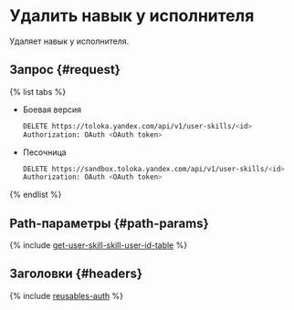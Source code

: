 # Удалить навык у исполнителя

Удаляет навык у исполнителя.

## Запрос {#request}

{% list tabs %}

- Боевая версия

  ```bash
  DELETE https://toloka.yandex.com/api/v1/user-skills/<id>
  Authorization: OAuth <OAuth token>
  ```

- Песочница

  ```bash
  DELETE https://sandbox.toloka.yandex.com/api/v1/user-skills/<id>
  Authorization: OAuth <OAuth token>
  ```

{% endlist %}

## Path-параметры {#path-params}

{% include [get-user-skill-skill-user-id-table](../_includes/concepts/get-user-skill/id-get-user-skill/skill-user-id-table.md) %}


## Заголовки {#headers}

{% include [reusables-auth](../_includes/reusables/id-reusables/auth.md) %}
